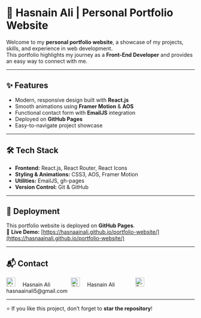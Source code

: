# 🚀 Hasnain Ali | Personal Portfolio Website

Welcome to my **personal portfolio website**, a showcase of my projects, skills, and experience in web development.  
This portfolio highlights my journey as a **Front-End Developer** and provides an easy way to connect with me.

---

## ✨ Features
- Modern, responsive design built with **React.js**
- Smooth animations using **Framer Motion** & **AOS**
- Functional contact form with **EmailJS** integration
- Deployed on **GitHub Pages**
- Easy-to-navigate project showcase

---

## 🛠️ Tech Stack
- **Frontend:** React.js, React Router, React Icons  
- **Styling & Animations:** CSS3, AOS, Framer Motion  
- **Utilities:** EmailJS, gh-pages  
- **Version Control:** Git & GitHub  

---

## 🚀 Deployment
This portfolio website is deployed on **GitHub Pages**.  
🔗 **Live Demo:** [https://hasnaainali.github.io/portfolio-website/](https://hasnaainali.github.io/portfolio-website/)

---
## 📬 Contact

<p align="left">
  <a href="https://www.linkedin.com/in/hasnaainali/" target="_blank" style="text-decoration: none; color: inherit;">
    <img width="24" height="24" src="https://github.com/user-attachments/assets/5317e84d-cf89-4200-b9eb-014715edad63" alt="LinkedIn" /> &nbsp;&nbsp;&nbsp;
    Hasnain Ali &nbsp;&nbsp;&nbsp;
  </a>
  &nbsp;&nbsp;&nbsp;&nbsp;&nbsp;&nbsp;&nbsp;&nbsp; <!-- 5 spaces between -->

  <a href="https://github.com/hasnaainali" target="_blank" style="text-decoration: none; color: inherit;">
    <img width="24" height="24" src="https://github.com/user-attachments/assets/1c2aa3ad-664c-4949-8614-68e2628a100b" alt="GitHub" /> &nbsp;&nbsp;&nbsp;
    Hasnain Ali &nbsp;&nbsp;&nbsp;
  </a>
  &nbsp;&nbsp;&nbsp;&nbsp;&nbsp;&nbsp;&nbsp;&nbsp;

  <a href="mailto:hasnaainali5@gmail.com" style="text-decoration: none; color: inherit;">
    <img width="24" height="24" src="https://github.com/user-attachments/assets/bcbecb6d-ad0f-4be3-8aa7-6108bd6821b8" alt="Email" /> &nbsp;&nbsp;&nbsp;
    hasnaainali5@gmail.com &nbsp;&nbsp;&nbsp;
  </a>
</p>

---

⭐ If you like this project, don’t forget to **star the repository**!
